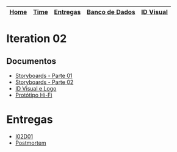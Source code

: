 | [Home](https://github.com/ricarthlima/eo-project-es) | [Time](/docs/paginas/time.md) | [Entregas](/docs/entregas_iterations)  | [Banco de Dados](https://github.com/ricarthlima/eo-project-es#5-banco-de-dados) | [ID Visual](/docs/id_visual)|
|-|-|-|-|-|

# Iteration 02
## Documentos

- [Storyboards - Parte 01](https://github.com/ricarthlima/eo-project-es/blob/master/docs/entregas_iterations/I02/SB01_1.jpg)
- [Storyboards - Parte 02](https://github.com/ricarthlima/eo-project-es/blob/master/docs/entregas_iterations/I02/SB01_2.jpg)
- [ID Visual e Logo](https://github.com/ricarthlima/eo-project-es/tree/master/docs/id_visual)
- [Protótipo Hi-Fi](https://github.com/ricarthlima/eo-project-es/blob/master/docs/entregas_iterations/I02/mockup_prototipo_hi-fi)

# Entregas

- [I02D01](https://github.com/ricarthlima/eo-project-es/tree/master/docs/entregas_iterations/I02)
- [Postmortem](https://github.com/ricarthlima/eo-project-es/blob/master/docs/entregas_iterations/I02/postmortem.md)
